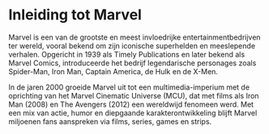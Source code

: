 # Inleiding tot Marvel

Marvel is een van de grootste en meest invloedrijke entertainmentbedrijven ter wereld, vooral bekend om zijn iconische superhelden en meeslepende verhalen. Opgericht in 1939 als Timely Publications en later bekend als Marvel Comics, introduceerde het bedrijf legendarische personages zoals Spider-Man, Iron Man, Captain America, de Hulk en de X-Men.

In de jaren 2000 groeide Marvel uit tot een multimedia-imperium met de oprichting van het Marvel Cinematic Universe (MCU), dat met films als Iron Man (2008) en The Avengers (2012) een wereldwijd fenomeen werd. Met een mix van actie, humor en diepgaande karakterontwikkeling blijft Marvel miljoenen fans aanspreken via films, series, games en strips.
